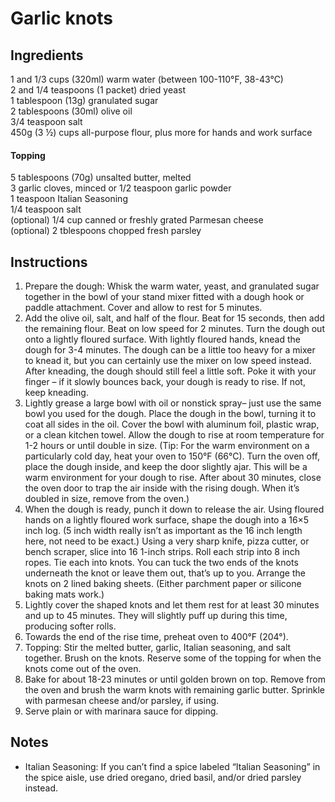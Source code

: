 # Garlic knots

## Ingredients

1 and 1/3 cups (320ml) warm water (between 100-110°F, 38-43°C)  
2 and 1/4 teaspoons (1 packet) dried yeast  
1 tablespoon (13g) granulated sugar  
2 tablespoons (30ml) olive oil  
3/4 teaspoon salt  
450g (3 ½) cups all-purpose flour, plus more for hands and work surface

#### Topping
5 tablespoons (70g) unsalted butter, melted  
3 garlic cloves, minced or 1/2 teaspoon garlic powder  
1 teaspoon Italian Seasoning  
1/4 teaspoon salt  
(optional) 1/4 cup canned or freshly grated Parmesan cheese  
(optional) 2 tblespoons chopped fresh parsley  

## Instructions

1. Prepare the dough: Whisk the warm water, yeast, and granulated sugar together in the bowl of your stand mixer fitted with a dough hook or paddle attachment. Cover and allow to rest for 5 minutes.
1. Add the olive oil, salt, and half of the flour. Beat for 15 seconds, then add the remaining flour. Beat on low speed for 2 minutes. Turn the dough out onto a lightly floured surface. With lightly floured hands, knead the dough for 3-4 minutes. The dough can be a little too heavy for a mixer to knead it, but you can certainly use the mixer on low speed instead. After kneading, the dough should still feel a little soft. Poke it with your finger – if it slowly bounces back, your dough is ready to rise. If not, keep kneading.
1. Lightly grease a large bowl with oil or nonstick spray– just use the same bowl you used for the dough. Place the dough in the bowl, turning it to coat all sides in the oil. Cover the bowl with aluminum foil, plastic wrap, or a clean kitchen towel. Allow the dough to rise at room temperature for 1-2 hours or until double in size. (Tip: For the warm environment on a particularly cold day, heat your oven to 150°F (66°C). Turn the oven off, place the dough inside, and keep the door slightly ajar. This will be a warm environment for your dough to rise. After about 30 minutes, close the oven door to trap the air inside with the rising dough. When it’s doubled in size, remove from the oven.)
1. When the dough is ready, punch it down to release the air. Using floured hands on a lightly floured work surface, shape the dough into a 16×5 inch log. (5 inch width really isn’t as important as the 16 inch length here, not need to be exact.) Using a very sharp knife, pizza cutter, or bench scraper, slice into 16 1-inch strips. Roll each strip into 8 inch ropes. Tie each into knots. You can tuck the two ends of the knots underneath the knot or leave them out, that’s up to you. Arrange the knots on 2 lined baking sheets. (Either parchment paper or silicone baking mats work.)
1. Lightly cover the shaped knots and let them rest for at least 30 minutes and up to 45 minutes. They will slightly puff up during this time, producing softer rolls.
1. Towards the end of the rise time, preheat oven to 400°F (204°).
1. Topping: Stir the melted butter, garlic, Italian seasoning, and salt together. Brush on the knots. Reserve some of the topping for when the knots come out of the oven.
1. Bake for about 18-23 minutes or until golden brown on top. Remove from the oven and brush the warm knots with remaining garlic butter. Sprinkle with parmesan cheese and/or parsley, if using.
1. Serve plain or with marinara sauce for dipping.

## Notes
* Italian Seasoning: If you can’t find a spice labeled “Italian Seasoning” in the spice aisle, use dried oregano, dried basil, and/or dried parsley instead.
